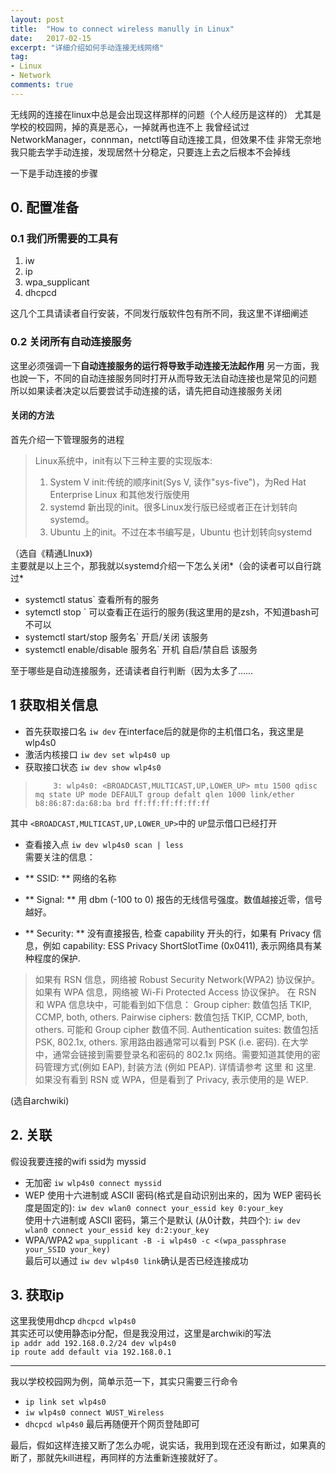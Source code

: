 ```yaml
---
layout: post
title:  "How to connect wireless manully in Linux"
date:   2017-02-15
excerpt: "详细介绍如何手动连接无线网络"
tag:
- Linux 
- Network
comments: true
---
```


无线网的连接在linux中总是会出现这样那样的问题（个人经历是这样的）
尤其是学校的校园网，掉的真是恶心，一掉就再也连不上
我曾经试过NetworkManager，connman，netctl等自动连接工具，但效果不佳
非常无奈地我只能去学手动连接，发现居然十分稳定，只要连上去之后根本不会掉线

一下是手动连接的步骤

## 0. 配置准备

### 0.1 我们所需要的工具有

1. iw
2. ip
3. wpa_supplicant
4. dhcpcd

这几个工具请读者自行安装，不同发行版软件包有所不同，我这里不详细阐述

### 0.2 关闭所有自动连接服务
这里必须强调一下**自动连接服务的运行将导致手动连接无法起作用**
另一方面，我也說一下，不同的自动连接服务同时打开从而导致无法自动连接也是常见的问题
所以如果读者决定以后要尝试手动连接的话，请先把自动连接服务关闭

#### 关闭的方法
首先介绍一下管理服务的进程

> Linux系统中，init有以下三种主要的实现版本:
> 1. System V init:传统的顺序init(Sys V, 读作"sys-five")，为Red Hat Enterprise Linux 和其他发行版使用
> 2. systemd 新出现的init。很多Linux发行版已经或者正在计划转向 systemd。
> 3. Ubuntu 上的init。不过在本书编写是，Ubuntu 也计划转向systemd

（选自《精通LInux》)<br/>
主要就是以上三个，那我就以systemd介绍一下怎么关闭*（会的读者可以自行跳过*<br/>

+ systemctl status` 查看所有的服务
+ sytemctl stop <Tab>` 可以查看正在运行的服务(我这里用的是zsh，不知道bash可不可以
+ systemctl start/stop 服务名` 开启/关闭 该服务
+ systemctl enable/disable 服务名`   开机 自启/禁自启 该服务

至于哪些是自动连接服务，还请读者自行判断（因为太多了……

## 1 获取相关信息

+ 首先获取接口名
`iw dev`
在interface后的就是你的主机借口名，我这里是wlp4s0
+ 激活内核接口
`iw dev set wlp4s0 up`
+ 获取接口状态
`iw dev show wlp4s0`

>         3: wlp4s0: <BROADCAST,MULTICAST,UP,LOWER_UP> mtu 1500 qdisc mq state UP mode DEFAULT group defalt qlen 1000 link/ether b8:86:87:da:68:ba brd ff:ff:ff:ff:ff:ff

其中 `<BROADCAST,MULTICAST,UP,LOWER_UP>`中的 `UP`显示借口已经打开

+ 查看接入点
`iw dev wlp4s0 scan | less` <br/>
需要关注的信息：

+ ** SSID: ** 网络的名称
+ ** Signal: ** 用 dbm (-100 to 0) 报告的无线信号强度。数值越接近零，信号越好。
+ ** Security: **   没有直接报告, 检查 capability 开头的行，如果有 Privacy 信息，例如 capability: ESS Privacy ShortSlotTime (0x0411), 表示网络具有某种程度的保护.

> 如果有 RSN 信息，网络被 Robust Security Network(WPA2) 协议保护。
> 如果有 WPA 信息，网络被 Wi-Fi Protected Access 协议保护。
> 在 RSN 和 WPA 信息块中，可能看到如下信息：
        Group cipher: 数值包括 TKIP, CCMP, both, others.
        Pairwise ciphers: 数值包括 TKIP, CCMP, both, others. 可能和 Group cipher 数值不同.
        Authentication suites: 数值包括 PSK, 802.1x, others. 家用路由器通常可以看到 PSK (i.e. 密码). 在大学中，通常会链接到需要登录名和密码的 802.1x 网络。需要知道其使用的密码管理方式(例如 EAP), 封装方法 (例如 PEAP). 详情请参考 这里 和 这里.        如果没有看到         RSN 或 WPA，但是看到了 Privacy, 表示使用的是 WEP.

(选自archwiki)

## 2. 关联

假设我要连接的wifi ssid为 myssid

+ 无加密
`iw wlp4s0 connect myssid`
+ WEP
使用十六进制或 ASCII 密码(格式是自动识别出来的，因为 WEP 密码长度是固定的): 
`iw dev wlan0 connect your_essid key 0:your_key` <br/>
使用十六进制或 ASCII 密码，第三个是默认 (从0计数，共四个): 
`iw dev wlan0 connect your_essid key d:2:your_key`
+ WPA/WPA2
`wpa_supplicant -B -i wlp4s0 -c <(wpa_passphrase your_SSID your_key)` <br/>
最后可以通过 `iw dev wlp4s0 link`确认是否已经连接成功

## 3. 获取ip
这里我使用dhcp
`dhcpcd wlp4s0`<br/>
其实还可以使用静态ip分配，但是我没用过，这里是archwiki的写法<br/>
`ip addr add 192.168.0.2/24 dev wlp4s0`<br/>
`ip route add default via 192.168.0.1`<br/>

---

我以学校校园网为例，简单示范一下，其实只需要三行命令

+ `ip link set wlp4s0`
+ `iw wlp4s0 connect WUST_Wireless`
+ `dhcpcd wlp4s0`
最后再随便开个网页登陆即可<br/>

最后，假如这样连接又断了怎么办呢，说实话，我用到现在还没有断过，如果真的断了，那就先kill进程，再同样的方法重新连接就好了。